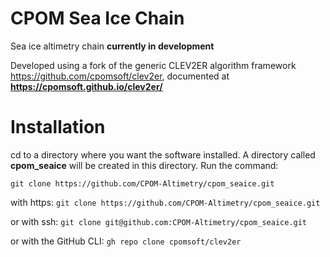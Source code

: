 # CPOM Sea Ice Chain 

Sea ice altimetry chain **currently in development**

Developed using a fork of the generic CLEV2ER algorithm framework <https://github.com/cpomsoft/clev2er>, documented at **<https://cpomsoft.github.io/clev2er/>**

# Installation

cd to a directory where you want the software installed. A directory called **cpom_seaice** will be created in this directory.
Run the command:

```git clone https://github.com/CPOM-Altimetry/cpom_seaice.git```

with https:
```git clone https://github.com/CPOM-Altimetry/cpom_seaice.git```

or with ssh:
```git clone git@github.com:CPOM-Altimetry/cpom_seaice.git```

or with the GitHub CLI:
```gh repo clone cpomsoft/clev2er```

